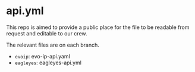# api.yml

This repo is aimed to provide a public place for the file to be readable from request and editable to our crew.

The relevant files are on each branch.

- `evoip`: evo-ip-api.yaml
- `eagleyes`: eagleyes-api.yml
